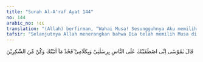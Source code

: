 ```yaml
---
title: "Surah Al-A'raf Ayat 144"
no: 144
arabic_no: ١٤٤
translation: "(Allah) berfirman, “Wahai Musa! Sesungguhnya Aku memilih (melebihkan) engkau dari manusia yang lain (pada masamu) untuk membawa risalah-Ku dan firman-Ku, sebab itu berpegang-teguhlah kepada apa yang Aku berikan kepadamu dan hendaklah engkau termasuk orang-orang yang bersyukur.”"
tafsir: "Selanjutnya Allah menerangkan bahwa Dia telah memilih Musa di antara manusia yang ada di zaman-Nya dengan memberikan karunia yang tidak diberikannya kepada manusia lainnya, yaitu mengangkat Musa sebagai Nabi dan Rasul, memberinya kesempatan langsung berbicara dengan Allah, sekali pun dibatasi oleh suatu yang membatasinya antara Allah dan Musa.\n\nDi dalam Al-Quran disebutkan cara Allah menyampaikan wahyu kepada para Rasul-Nya, sebagaimana firman Allah:\n\nDan tidaklah patut bagi seorang manusia bahwa Allah akan berbicara kepadanya kecuali dengan perantara wahyu atau di belakang tabir atau dengan mengutus seorang utusan (malaikat) lalu diwahyukan kepadanya dengan seizin-Nya apa yang Dia kehendaki. Sesungguhnya Dia Maha tinggi, Mahabijaksana. (Asy-Syura/42: 51)\n\nJadi menurut ayat ini ada tiga macam cara Allah menyampaikan wahyu kepada para Rasul-Nya yaitu:\n\n1.Dengan mewahyukan kepada Rasul yang bersangkutan, yaitu dengan menanamkan suatu pengertian ke dalam hati seseorang yang diturunkan wahyu kepadanya.\n\n2.Berbicara langsung dengan memakai pembatas yang membatasi antara Allah dan hamba yang diajak berbicara. Cara yang kedua inilah yang dialami oleh Musa dalam menerima wahyu, sehingga ia dikenal dengan kalimullah.\n\n3. Dengan perantaraan malaikat Jibril as. Al-Quran disampaikan melalui cara ini.\n\nMengenai persoalan dapatkah manusia melihat Allah dengan nyata, maka jika dipahami ayat-ayat dan hadis-hadis Nabi, maka dapat diambil kesimpulan sebagai berikut:\n\n1.Mustahil manusia melihat Allah selama mereka hidup di dunia, sebagaimana ditegaskan Allah kepada Nabi Musa as.\n\n2.Orang-orang yang beriman dapat melihat Allah di akhirat nanti, sesuai dengan :\n\na. Firman Allah : \n\n\"Wajah-wajah (orang mukmin) pada hari itu berseri-seri. Memandang Tuhannya.\" (Al-Qiyamah/75:22-23)\n\nDari ayat ini dipahami bahwa \"melihat Tuhan\" pada hari Kiamat itu termasuk nikmat yang diberikan Allah kepada orang-orang yang beriman, karena itu mereka selalu mengharap-harapkannya.\n\nb. Sabda Rasulullah saw :\n\nSesungguhnya manusia berkata (kepada Rasulullah saw), \"Ya Rasulullah adakah kita melihat Tuhan kita pada hari Kiamat nanti?\" Rasulullah menjawab, \"Adakah yang menghalangi kalian melihat bulan pada bulan purnama?\" Mereka berkata, \"Tidak, ya Rasulullah.\" Rasulullah berkata, \"Maka sesungguhnya kamu akan melihat Tuhan seperti melihat bulan purnama itu.\" (Riwayat al-Bukhari dan Muslim)\n\nc. Semua yang wujudnya dapat dilihat. Hanyalah yang tidak ada wujudnya yang tidak dapat dilihat. Tuhan adalah wajibul wujud, karena itu Tuhan dapat dilihat jika ia menghendaki-Nya. Dalam pada itu Tuhan melihat segala yang ada, termasuk melihat diri-Nya sendiri. Kalau Tuhan dapat melihat diri-Nya tentu Dia berkuasa pula menjadikan manusia melihat diri-Nya jika Dia menghendaki.\n\nPada potongan ayat berikutnya Nabi Musa dan kaumnya diperintahkan untuk menerima kitab suci yang Allah turunkan, dan syariat yang harus dijalankan untuk dijadikan pegangan hidup dan diamalkan di dunia. Hanya dengan cara inilah mereka baru bisa dianggap sebagai orang yang bersyukur dan menghargai pemberian nikmat Allah."
---
```

قَالَ يٰمُوْسٰٓى اِنِّى اصْطَفَيْتُكَ عَلَى النَّاسِ بِرِسٰلٰتِيْ وَبِكَلَامِيْ ۖفَخُذْ مَآ اٰتَيْتُكَ وَكُنْ مِّنَ الشّٰكِرِيْنَ